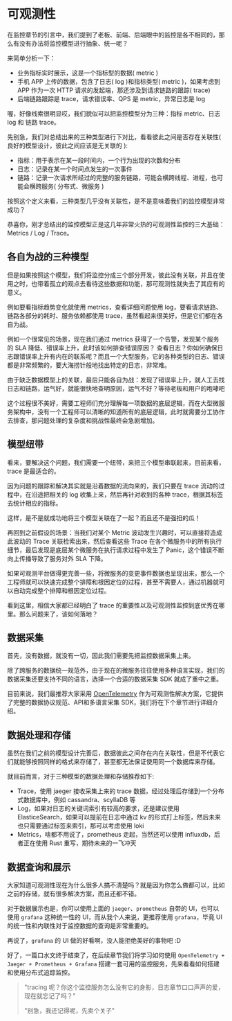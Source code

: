 # 可观测性

在监控章节的引言中，我们提到了老板、前端、后端眼中的监控是各不相同的，那么有没有办法将监控模型进行抽象、统一呢？

来简单分析一下：

- 业务指标实时展示，这是一个指标型的数据( metric )
- 手机 APP 上传的数据，包含了日志( log )和指标类型( metric )，如果考虑到 APP 作为一次 HTTP 请求的发起端，那还涉及到请求链路的跟踪( trace)
- 后端链路跟踪是 trace，请求错误率、QPS 是 metric，异常日志是 log

喔，好像线索很明显哎，我们貌似可以把监控模型分为三种：指标 metric、日志 log 和 链路 trace。

先别急，我们对总结出来的三种类型进行下对比，看看彼此之间是否存在关联性( 良好的模型设计，彼此之间应该是无关联的 ):

- 指标：用于表示在某一段时间内，一个行为出现的次数和分布
- 日志：记录在某一个时间点发生的一次事件
- 链路：记录一次请求所经过的完整的服务链路，可能会横跨线程、进程，也可能会横跨服务( 分布式、微服务 )

按照这个定义来看，三种类型几乎没有关联性，是不是意味着我们的监控模型非常成功？

恭喜你，刚才总结出的监控模型正是这几年非常火热的可观测性监控的三大基础：Metrics / Log / Trace。

## 各自为战的三种模型

但是如果按照这个模型，我们将监控分成三个部分开发，彼此没有关联，并且在使用之时，也带着孤立的观点去看待这些数据和功能，那可观测性就失去了其应有的意义。

例如要看指标趋势变化就使用 metrics，查看详细问题使用 log，要看请求链路、链路各部分的耗时、服务依赖都使用 trace，虽然看起来很美好，但是它们都在各自为战。

例如一个很常见的场景，现在我们通过 metrics 获得了一个告警，发现某个服务的 SLA 降低、错误率上升，此时该如何排查错误原因？ 查看日志？你如何确保日志跟错误率上升有内在的联系呢？而且一个大型服务，它的各种类型的日志、错误都是非常频繁的，要大海捞针般地找出特定的日志，非常难。

由于缺乏数据模型上的关联，最后只能各自为战：发现了错误率上升，就人工去找日志和链路，运气好，就能很快地查明原因，运气不好？等待老板和用户的咆哮吧

这个过程很不美好，需要工程师们充分理解每一项数据的底层逻辑，而在大型微服务架构中，没有一个工程师可以清晰的知道所有的底层逻辑，此时就需要分工协作去排查，那问题处理的复杂度和挑战性最终会急剧增加。

## 模型纽带

看来，要解决这个问题，我们需要一个纽带，来把三个模型串联起来，目前来看，trace 是最适合的。

因为问题的跟踪和解决其实就是沿着数据的流向来的，我们只要在 trace 流动的过程中，在沿途把相关的 log 收集上来，然后再针对收到的各种 trace，根据其标签去统计相应的指标。

这样，是不是就成功地将三个模型关联在了一起？而且还不是强扭的瓜！

再回到之前假设的场景：当我们对某个 Metric 波动发生兴趣时，可以直接将造成此波动的 Trace 关联检索出来，然后查看这些 Trace 在各个微服务中的所有执行细节，最后发现是底层某个微服务在执行请求过程中发生了 Panic，这个错误不断向上传播导致了服务对外 SLA 下降。

如果可观测平台做得更完善一些，将微服务的变更事件数据也呈现出来，那么一个工程师就可以快速完成整个排障和根因定位的过程，甚至不需要人，通过机器就可以自动完成整个排障和根因定位过程。


看到这里，相信大家都已经明白了 trace 的重要性以及可观测性监控到底优秀在哪里。那么问题来了，该如何落地？

## 数据采集

首先，没有数据，就没有一切，因此我们需要先把监控数据采集上来。

除了跨服务的数据统一规范外，由于现在的微服务往往使用多种语言实现，我们的数据采集还要支持不同的语言，选择一个合适的数据采集 SDK 就成了重中之重。

目前来说，我们最推荐大家采用 [OpenTelemetry](https://opentelemetry.io) 作为可观测性解决方案，它提供了完整的数据协议规范、API和多语言采集 SDK，我们将在下个章节进行详细介绍。

## 数据处理和存储
虽然在我们之前的模型设计完善后，数据彼此之间存在内在关联性，但是不代表它们就能够按照同样的格式来存储了，甚至都无法保证使用同一个数据库来存储。

就目前而言，对于三种模型的数据处理和存储推荐如下:

- Trace，使用 jaeger 接收采集上来的 trace 数据，经过处理后存储到一个分布式数据库中，例如 cassandra、scyllaDB 等
- Log，如果对日志的关键词索引有较高的要求，还是建议使用 ElasticeSearch，如果可以提前在日志中通过 kv 的形式打上标签，然后未来也只需要通过标签来索引，那可以考虑使用 loki
- Metrics，啥都不用说了，prometheus 走起，当然还可以使用 influxdb，后者正在使用 Rust 重写，期待未来的一飞冲天

## 数据查询和展示

大家知道可观测性现在为什么很多人搞不清楚吗？就是因为你怎么做都可以，比如之前的存储，就有很多解决方案，而且还都不错。

对于数据展示也是，你可以使用上面的 `jaeger`、`prometheus` 自带的 UI，也可以使用 `grafana` 这种统一性的 UI，而从我个人来说，更推荐使用 `grafana`，毕竟 UI 的统一性和内联性对于监控数据的查询是非常重要的。

再说了，`grafana` 的 UI 做的好看啊，没人能拒绝美好的事物吧 :D


好了，一篇口水文终于结束了，在后续章节我们将学习如何使用 `OpenTelemetry + Jaeger + Prometheus + Grafana` 搭建一套可用的监控服务，先来看看如何搭建和使用分布式追踪监控。

> "tracing 呢？你这个监控服务怎么没有它的身影，日志章节口口声声的爱，现在就忘记了吗？"
>
> "别急，我还记得呢，先卖个关子"
